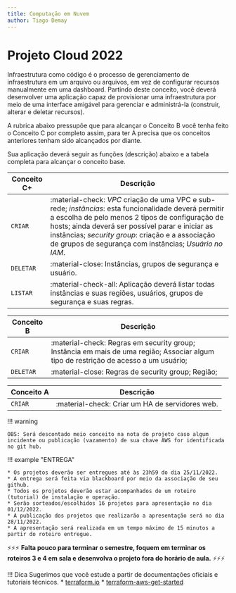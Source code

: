 ```yaml
---
title: Computação em Nuvem
author: Tiago Demay
---
```


# Projeto Cloud 2022

Infraestrutura como código é o processo de gerenciamento de infraestrutura em um arquivo ou arquivos, em vez de configurar recursos manualmente em uma dashboard. Partindo deste conceito, você deverá desenvolver uma aplicação capaz de provisionar uma infraestrutura por meio de uma interface amigável para gerenciar e administrá-la (construir, alterar e deletar recursos).

A rubrica abaixo pressupõe que para alcançar o Conceito B você tenha feito o Conceito C por completo assim, para ter A precisa que os conceitos anteriores tenham sido alcançados  por diante.

Sua aplicação deverá seguir as funções (descrição) abaixo e a tabela completa para alcançar o conceito base.


| Conceito C+ | Descrição                          |
| ----------- | ------------------------------------ |
| `CRIAR`     | :material-check:        *VPC* criação de uma VPC e sub-rede; *instâncias*: esta funcionalidade deverá permitir a escolha de pelo menos 2 tipos de configuração de hosts; ainda deverá ser possível parar e iniciar as instâncias;  *security group*: criação e a associação de grupos de segurança com instâncias; *Usuário no IAM*. |
| `DELETAR`   | :material-close:        Instâncias, grupos de segurança e usuário. |
| `LISTAR`    | :material-check-all:    Aplicação deverá listar todas instâncias e suas regiões, usuários, grupos de segurança e suas regras. |



| Conceito B  | Descrição                         |
| ----------- | ------------------------------------ |
| `CRIAR`     | :material-check:        Regras em security group; Instância em mais de uma região; Associar algum tipo de restrição de acesso a um usuário; |
| `DELETAR`   | :material-close:        Regras de security group; Região; |



| Conceito A  | Descrição                          |
| ----------- | ------------------------------------ |
| `CRIAR`     | :material-check:        Criar um HA de servidores web. |



!!! warning
    
    OBS: Será descontado meio conceito na nota do projeto caso algum incidente ou publicação (vazamento) de sua chave AWS for identificada no git hub.


!!! example "ENTREGA"

    * Os projetos deverão ser entregues até às 23h59 do dia 25/11/2022.
    * A entrega será feita via blackboard por meio da associação de seu github.
    * Todos os projetos deverão estar acompanhados de um roteiro (tutorial) de instalação e operação.
    * Serão sorteados/escolhidos 16 projetos para apresentação no dia 01/12/2022.
    * A publicação dos projetos que realizarão a apresentação será no dia 28/11/2022.
    * A apresentação será realizada em um tempo máximo de 15 minutos a partir do roteiro entregue.


:zap::zap::zap: **Falta pouco para terminar o semestre, foquem em terminar os roteiros 3 e 4 em sala e desenvolva o projeto fora do horário de aula.** :zap::zap::zap:

!!! Dica
    Sugerimos que você estude a partir de documentações oficiais e tutoriais técnicos.
    * [terraform.io](https://www.terraform.io/) 
    * [terraform-aws-get-started](https://learn.hashicorp.com/collections/terraform/aws-get-started)